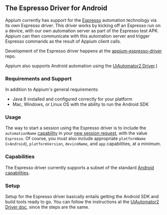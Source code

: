 ## The Espresso Driver for Android

Appium currently has support for the
[Espresso](https://developer.android.com/training/testing/espresso/index.html)
automation technology via its own Espresso driver. This driver works by kicking
off an Espresso run on a device, with our own automation server as part of the
Espresso test APK.  Appium can then communicate with this automation server and
trigger Espresso commands as the result of Appium client calls.

Development of the Espresso driver happens at the
[appium-espresso-driver](https://github.com/appium/appium-espresso-driver)
repo.

Appium also supports Android automation using the
[UiAutomator2 Driver](/docs/en/drivers/android-uiautomator2.md).)

### Requirements and Support

In addition to Appium's general requirements:

* Java 8 installed and configured correctly for your platform
* Mac, Windows, or Linux OS with the ability to run the Android SDK

### Usage

The way to start a session using the Espresso driver is to include the
`automationName` [capability](#TODO) in your [new session request](#TODO), with
the value `Espresso`. Of course, you must also include appropriate
`platformName` (=`Android`), `platformVersion`, `deviceName`, and `app`
capabilities, at a minimum.

### Capabilities

The Espresso driver currently supports a subset of the standard [Android
capabilities](/docs/en/writing-running-appium/caps.md#android-only).

### Setup

Setup for the Espresso driver basically entails getting the Android SDK and
build tools ready to go. You can follow the instructions at the [UiAutomator2
Driver doc](android-uiautomator2.md#basic-setup), since the steps are the same.
